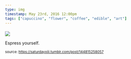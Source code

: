 ```yaml
---
type: img
timestamp: May 23rd, 2016 12:00pm
tags: ["capuccino", "flower", "coffee", "edible", "art"]
---
```

####
<img src="https://saturdayxiii.github.io/media/144815258057.jpg"/>
                                                                                          
Espress yourself.
 
                                    
                
                
                
                
                                
<small>source: https://saturdayxiii.tumblr.com/post/144815258057</small>